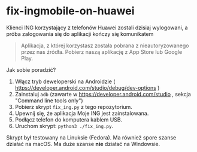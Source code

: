 # fix-ingmobile-on-huawei

Klienci ING korzystający z telefonów Huawei zostali dzisiaj wylogowani, a próba zalogowania się do aplikacji kończy się komunikatem

> Aplikacja, z której korzystasz została pobrana z nieautoryzowanego przez nas źródła. Pobierz naszą aplikację z App Store lub Google Play.

Jak sobie poradzić?

1. Włącz tryb deweloperski na Androidzie ( https://developer.android.com/studio/debug/dev-options )
2. Zainstaluj `adb` (zawarte w https://developer.android.com/studio , sekcja "Command line tools only")
3. Pobierz skrypt `fix_ing.py` z tego repozytorium.
4. Upewnij się, że aplikacja Moje ING jest zainstalowana.
5. Podłącz telefon do komputera kablem USB.
6. Uruchom skrypt: `python3 ./fix_ing.py`.

Skrypt był testowany na Linuksie (Fedora). Ma również spore szanse działać na macOS. Ma duże szanse **nie** działać na Windowsie.
